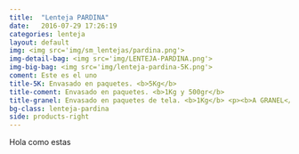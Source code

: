 ```yaml
---
title:  "Lenteja PARDINA"
date:   2016-07-29 17:26:19
categories: lenteja
layout: default
img: <img src='img/sm_lentejas/pardina.png'>
img-detail-bag: <img src='img/LENTEJA-PARDINA.png'>
img-big-bag: <img src='img/lenteja-pardina-5K.png'>
coment: Este es el uno
title-5K: Envasado en paquetes. <b>5Kg</b>
title-coment: Envasado en paquetes. <b>1Kg y 500gr</b>
title-granel: Envasado en paquetes de tela. <b>1Kg</b> <p><b>A GRANEL</b><br> Envasado en sacos de <b>10Kg, 25Kg</b> 
bg-class: lenteja-pardina 
side: products-right
---
```


Hola como estas
